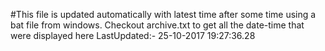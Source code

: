 #This file is updated automatically with latest time after some time using a bat file from windows. Checkout archive.txt to get all the date-time that were displayed here
LastUpdated:- 25-10-2017 19:27:36.28 
